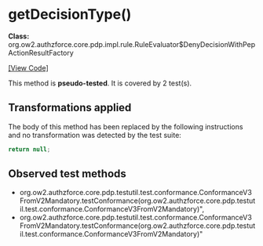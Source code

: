 # getDecisionType()

**Class:** org.ow2.authzforce.core.pdp.impl.rule.RuleEvaluator$DenyDecisionWithPepActionResultFactory

[[View Code]](https://github.com/authzforce/core/blob/9a5aa521eda129a679f249519d990cae253fc316/pdp-engine/src/main/java/org/ow2/authzforce/core/pdp/impl/rule/RuleEvaluator.java#L244)

This method is **pseudo-tested**.
It is covered by 2 test(s). 


## Transformations applied

The body of this method has been replaced by the following instructions and no transformation was detected by the test suite:

```Java
return null;
```

## Observed test methods
* org.ow2.authzforce.core.pdp.testutil.test.conformance.ConformanceV3FromV2Mandatory.testConformance(org.ow2.authzforce.core.pdp.testutil.test.conformance.ConformanceV3FromV2Mandatory)",
* org.ow2.authzforce.core.pdp.testutil.test.conformance.ConformanceV3FromV2Mandatory.testConformance(org.ow2.authzforce.core.pdp.testutil.test.conformance.ConformanceV3FromV2Mandatory)"